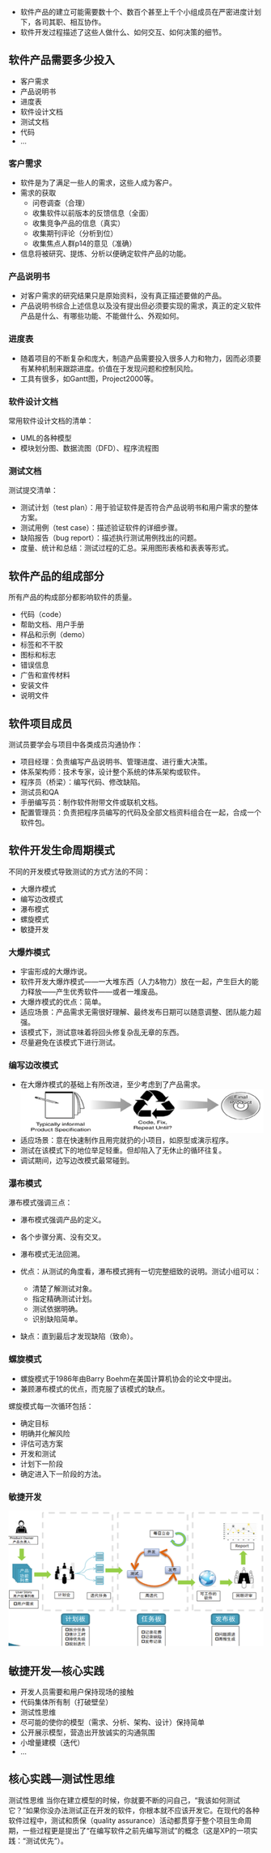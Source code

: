- 软件产品的建立可能需要数十个、数百个甚至上千个小组成员在严密进度计划下，各司其职、相互协作。
- 软件开发过程描述了这些人做什么、如何交互、如何决策的细节。

## 软件产品需要多少投入
- 客户需求
- 产品说明书
- 进度表
- 软件设计文档
- 测试文档
- 代码
- ...

### 客户需求
- 软件是为了满足一些人的需求，这些人成为客户。
- 需求的获取
  - 问卷调查（合理）
  - 收集软件以前版本的反馈信息（全面）
  - 收集竞争产品的信息（真实）
  - 收集期刊评论（分析到位）
  - 收集焦点人群p14的意见（准确）
- 信息将被研究、提炼、分析以便确定软件产品的功能。

### 产品说明书
- 对客户需求的研究结果只是原始资料，没有真正描述要做的产品。
- 产品说明书综合上述信息以及没有提出但必须要实现的需求，真正的定义软件产品是什么、有哪些功能、不能做什么、外观如何。

### 进度表
- 随着项目的不断复杂和庞大，制造产品需要投入很多人力和物力，因而必须要有某种机制来跟踪进度。价值在于发现问题和控制风险。
- 工具有很多，如Gantt图，Project2000等。

### 软件设计文档
常用软件设计文档的清单：
- UML的各种模型
- 模块划分图、数据流图（DFD）、程序流程图

### 测试文档
测试提交清单：
- 测试计划（test plan）：用于验证软件是否符合产品说明书和用户需求的整体方案。
- 测试用例（test case）：描述验证软件的详细步骤。
- 缺陷报告（bug report）：描述执行测试用例找出的问题。
- 度量、统计和总结：测试过程的汇总。采用图形表格和表表等形式。


## 软件产品的组成部分
所有产品的构成部分都影响软件的质量。
- 代码（code）
- 帮助文档、用户手册
- 样品和示例（demo）
- 标签和不干胶
- 图标和标志
- 错误信息
- 广告和宣传材料
- 安装文件
- 说明文件


## 软件项目成员
测试员要学会与项目中各类成员沟通协作：
- 项目经理：负责编写产品说明书、管理进度、进行重大决策。
- 体系架构师：技术专家，设计整个系统的体系架构或软件。
- 程序员（桥梁）：编写代码、修改缺陷。
- 测试员和QA
- 手册编写员：制作软件附带文件或联机文档。
- 配置管理员：负责把程序员编写的代码及全部文档资料组合在一起，合成一个软件包。


## 软件开发生命周期模式
不同的开发模式导致测试的方式方法的不同：
- 大爆炸模式
- 编写边改模式
- 瀑布模式
- 螺旋模式
- 敏捷开发

### 大爆炸模式
- 宇宙形成的大爆炸说。
- 软件开发大爆炸模式——一大堆东西（人力&物力）放在一起，产生巨大的能力释放——产生优秀软件——或者一堆废品。
- 大爆炸模式的优点：简单。
- 适应场景：产品需求无需很好理解、最终发布日期可以随意调整、团队能力超强。
- 该模式下，测试意味着将回头修复杂乱无章的东西。
- 尽量避免在该模式下进行测试。

### 编写边改模式
- 在大爆炸模式的基础上有所改进，至少考虑到了产品需求。
  ![20220929195044](image/4软件开发的过程/20220929195044.png)
- 适应场景：意在快速制作且用完就扔的小项目，如原型或演示程序。
- 测试在该模式下的地位举足轻重。但却陷入了无休止的循环往复。
- 调试期间，边写边改模式最常碰到。

### 瀑布模式
瀑布模式强调三点：
- 瀑布模式强调产品的定义。
- 各个步骤分离、没有交叉。
- 瀑布模式无法回溯。

- 优点：从测试的角度看，瀑布模式拥有一切完整细致的说明。测试小组可以：
  - 清楚了解测试对象。
  - 指定精确测试计划。
  - 测试依据明确。
  - 识别缺陷简单。
- 缺点：直到最后才发现缺陷（致命）。

### 螺旋模式
- 螺旋模式于1986年由Barry Boehm在美国计算机协会的论文中提出。
- 兼顾瀑布模式的优点，而克服了该模式的缺点。

螺旋模式每一次循环包括：
- 确定目标
- 明确并化解风险
- 评估可选方案
- 开发和测试
- 计划下一阶段
- 确定进入下一阶段的方法。

### 敏捷开发
![20220929195337](image/4软件开发的过程/20220929195337.png)


## 敏捷开发—核心实践
- 开发人员需要和用户保持现场的接触
- 代码集体所有制（打破壁垒）
- 测试性思维
- 尽可能的使你的模型（需求、分析、架构、设计）保持简单
- 公开展示模型，营造出开放诚实的沟通氛围
- 小增量建模（迭代）
- ...


## 核心实践—测试性思维
测试性思维 当你在建立模型的时候，你就要不断的问自己，“我该如何测试它？”如果你没办法测试正在开发的软件，你根本就不应该开发它。在现代的各种软件过程中，测试和质保（quality assurance）活动都贯穿于整个项目生命周期，一些过程更是提出了“在编写软件之前先编写测试”的概念（这是XP的一项实践：“测试优先”）。

